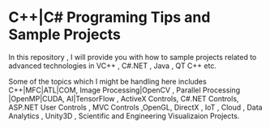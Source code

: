 C++|C# Programing Tips and Sample Projects
===================================

In this repository , I will provide you with how to sample projects related to advanced technologies in VC++ , C#.NET , Java , QT C++ etc. 

Some of the topics which I might be handling here includes C++|MFC|ATL|COM, Image Processing|OpenCV , Parallel Processing |OpenMP|CUDA, AI|TensorFlow , ActiveX Controls, C#.NET Controls, ASP.NET User Controls , MVC Controls ,OpenGL, DirectX , IoT , Cloud , Data Analytics , Unity3D , Scientific and Engineering Visualizaion Projects.







 
